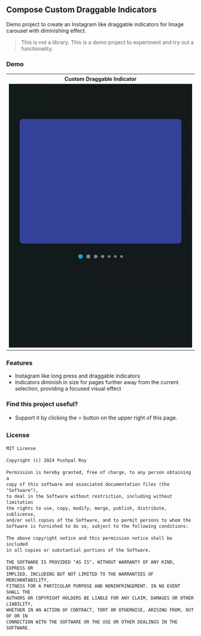 ## Compose Custom Draggable Indicators

Demo project to create an Instagram like draggable indicators for Image carousel with diminishing effect.

> This is not a library. This is a demo project to experiment and try out a functionality.

### Demo

<table style="width:100%">
  <tr>
    <th>Custom Draggable Indicator</th>
  </tr>
  <tr>
    <td><img src = "draggable_indicator.gif" width="100%" alt="Draggable Indicator"/></td>
  </tr>
</table>

### Features
- Instagram like long press and draggable indicators
- Indicators diminish in size for pages further away from the current selection, providing a focused visual effect

### Find this project useful?

- Support it by clicking the ⭐️ button on the upper right of this page.

### License

```
MIT License

Copyright (c) 2024 Pushpal Roy

Permission is hereby granted, free of charge, to any person obtaining a 
copy of this software and associated documentation files (the "Software"), 
to deal in the Software without restriction, including without limitation 
the rights to use, copy, modify, merge, publish, distribute, sublicense, 
and/or sell copies of the Software, and to permit persons to whom the 
Software is furnished to do so, subject to the following conditions:

The above copyright notice and this permission notice shall be included 
in all copies or substantial portions of the Software.

THE SOFTWARE IS PROVIDED "AS IS", WITHOUT WARRANTY OF ANY KIND, EXPRESS OR 
IMPLIED, INCLUDING BUT NOT LIMITED TO THE WARRANTIES OF MERCHANTABILITY, 
FITNESS FOR A PARTICULAR PURPOSE AND NONINFRINGEMENT. IN NO EVENT SHALL THE 
AUTHORS OR COPYRIGHT HOLDERS BE LIABLE FOR ANY CLAIM, DAMAGES OR OTHER LIABILITY, 
WHETHER IN AN ACTION OF CONTRACT, TORT OR OTHERWISE, ARISING FROM, OUT OF OR IN 
CONNECTION WITH THE SOFTWARE OR THE USE OR OTHER DEALINGS IN THE SOFTWARE.
```